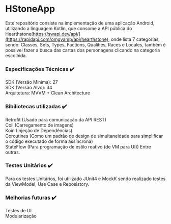 # HStoneApp
Este repositório consiste na implementação de uma aplicação Android, utilizando a linguagem Kotlin, que consome a API pública do Hearthstone(https://swapi.dev/api/](https://rapidapi.com/omgvamp/api/hearthstone), onde lista 7 categorias, sendo: Classes, Sets, Types, Factions, Qualities, Races e Locales, também é possivel fazer a busca das cartas dos personagens clicando na categoria escolhida.

### Especificações Técnicas ✔️
SDK (Versão Mínima): 27
</br>SDK (Versão Alvo): 34
</br>Arquitetura: MVVM + Clean Architecture
### Bibiliotecas utilizadas ✔️
Retrofit (Usado para comunicação da API REST)
</br>Coil (Carregamento de imagens)
</br>Koin (Injeção de Dependências)
</br>Coroutines (Como um padrão de design de simultaneidade para simplificar o código executado de forma assíncrona)
</br>StateFlow (Para programação de estilo reativo (de VM para UI))
Entre outras.
### Testes Unitários ✔️
Para os testes Unitários, foi utilizado JUnit4 e MockK sendo realizado testes da ViewModel, Use Case e Reposistory.
### Melhorias futuras ✔️
Testes de UI
</br>Modularização
